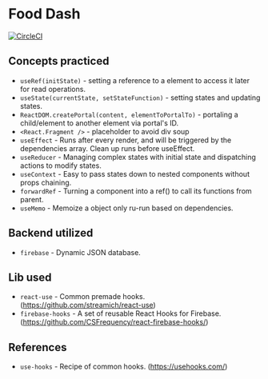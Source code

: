 # Food Dash
[![CircleCI](https://circleci.com/gh/yiqu/food-dash/tree/main.svg?style=svg)](https://circleci.com/gh/yiqu/food-dash/tree/main)

## Concepts practiced

- ```useRef(initState)``` - setting a reference to a element to access it later for read operations.
- ```useState(currentState, setStateFunction)``` - setting states and updating states.
- ```ReactDOM.createPortal(content, elementToPortalTo)``` - portaling a child/element to another element via portal's ID.
- ```<React.Fragment />``` - placeholder to avoid div soup
- ```useEffect``` - Runs after every render, and will be triggered by the dependencies array. Clean up runs before useEffect.
- ```useReducer``` - Managing complex states with initial state and dispatching actions to modify states.
- ```useContext``` - Easy to pass states down to nested components without props chaining.
- ```forwardRef``` - Turning a component into a ref() to call its functions from parent.
- ```useMemo``` - Memoize a object only ru-run based on dependencies.


## Backend utilized
- ```firebase``` - Dynamic JSON database.


## Lib used
- ```react-use``` - Common premade hooks. (https://github.com/streamich/react-use)
- ```firebase-hooks``` - A set of reusable React Hooks for Firebase. (https://github.com/CSFrequency/react-firebase-hooks/)


## References
- ```use-hooks``` - Recipe of common hooks. (https://usehooks.com/)